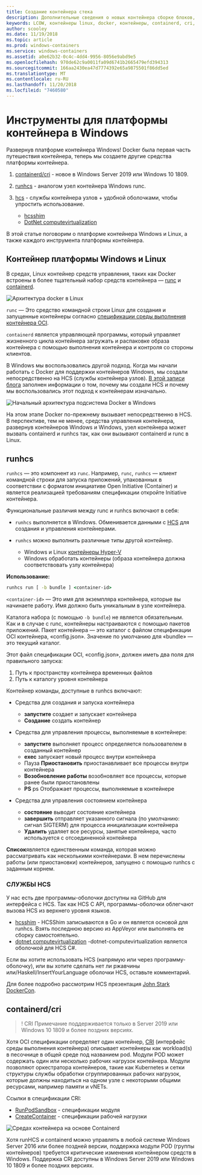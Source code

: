 ```yaml
---
title: Создание контейнера стека
description: Дополнительные сведения о новых контейнера сборке блоков, доступных в Windows.
keywords: LCOW, контейнеры linux, docker, контейнеры, containerd, cri, runhcs, runc
author: scooley
ms.date: 11/19/2018
ms.topic: article
ms.prod: windows-containers
ms.service: windows-containers
ms.assetid: a0e62b32-0c4c-4dd4-9956-8056e9abd9e5
ms.openlocfilehash: 970de62c9a0011fa09d6741b2665479efd394313
ms.sourcegitcommit: 166aa2430ea47d7774392e65a9875501f86dd5ed
ms.translationtype: MT
ms.contentlocale: ru-RU
ms.lasthandoff: 11/20/2018
ms.locfileid: "7460580"
---
```

# <a name="container-platform-tools-on-windows"></a>Инструменты для платформы контейнера в Windows

Развернув платформе контейнера Windows!  Docker была первая часть путешествия контейнера, теперь мы создаете другие средства платформы контейнера.

1. [containerd/cri](https://github.com/containerd/cri) - новое в Windows Server 2019 или Windows 10 1809.
1. [runhcs](https://github.com/Microsoft/hcsshim/tree/master/cmd/runhcs) - аналогом узел контейнера Windows runc.
1. [hcs](https://docs.microsoft.com/virtualization/api/) - службы контейнера узлов + удобной оболочками, чтобы упростить использование.

    * [hcsshim](https://github.com/microsoft/hcsshim)
    * [DotNet computevirtualization](https://github.com/microsoft/dotnet-computevirtualization)

В этой статье поговорим о платформе контейнера Windows и Linux, а также каждого инструмента платформы контейнера.

## <a name="windows-and-linux-container-platform"></a>Контейнер платформы Windows и Linux

В средах, Linux контейнер средств управления, таких как Docker встроены в более тщательный набор средств контейнера — [runc](https://github.com/opencontainers/runc) и [containerd](https://containerd.io/).

![Архитектура docker в Linux](media/docker-on-linux.png)

`runc` — Это средство командной строки Linux для создания и запущенные контейнеры согласно [спецификации среды выполнения контейнера OCI](https://github.com/opencontainers/runtime-spec).

`containerd` является управляющей программы, который управляет жизненного цикла контейнера загружать и распаковке образа контейнера с помощью выполнения контейнера и контроля со стороны клиентов.

В Windows мы воспользовались другой подход.  Когда мы начали работать с Docker для поддержки контейнеров Windows, мы создали непосредственно на HCS (службы контейнера узлов).  [В этой записи блога](https://blogs.technet.microsoft.com/virtualization/2017/01/27/introducing-the-host-compute-service-hcs/) заполнен информации о том, почему мы создали HCS и почему мы воспользовались этот подход к контейнерам изначально.

![Начальный архитектура подсистема Docker в Windows](media/hcs.png)

На этом этапе Docker по-прежнему вызывает непосредственно в HCS. В перспективе, тем не менее, средства управления контейнера, развернув контейнеров Windows и Windows, узел контейнера может вызвать containerd и runhcs так, как они вызывают containerd и runc в Linux.

## <a name="runhcs"></a>runhcs

`runhcs` — это компонент из `runc`.  Например, `runc`, `runhcs` — клиент командной строки для запуска приложений, упакованных в соответствии с форматом инициативе Open Initiative (Container) и является реализацией требованиям спецификации откройте Initiative контейнера.

Функциональные различия между runc и runhcs включают в себя:

* `runhcs` выполняется в Windows.  Обменивается данными с [HCS](containerd.md#hcs) для создания и управления контейнерами.
* `runhcs` можно выполнить различные типы другой контейнер.

  * Windows и Linux [контейнеры Hyper-V](../manage-containers/hyperv-container.md)
  * Windows обработать контейнеры (образа контейнера должна соответствовать узлу контейнера)

**Использование:**

``` cmd
runhcs run [ -b bundle ] <container-id>
```

`<container-id>` — Это имя для экземпляра контейнера, которые вы начинаете работу. Имя должно быть уникальным в узле контейнера.

Каталога набора (с помощью `-b bundle`) не является обязательным.  
Как и в случае с runc, контейнеры настраиваются с помощью пакетов приложений. Пакет контейнера — это каталог с файлом спецификации OCI контейнера, «config.json».  Значение по умолчанию для «bundle» — это текущий каталог.

Этот файл спецификации OCI, «config.json», должен иметь два поля для правильного запуска:

1. Путь к пространству контейнера временных файлов
1. Путь к каталогу уровня контейнера

Контейнер команды, доступные в runhcs включают:

* Средства для создания и запуска контейнера
  * **запустите** создает и запускает контейнера
  * **Создание** создать контейнер

* Средства для управления процессы, выполняемые в контейнере:
  * **запустите** выполняет процесс определяется пользователем в созданный контейнер
  * **exec** запускает новый процесс внутри контейнера
  * Пауза **Приостановить** приостанавливает все процессы внутри контейнера
  * **Возобновление работы** возобновляет все процессы, которые ранее были приостановлены
  * **PS** ps Отображает процессы, выполняемые в контейнере

* Средства для управления состоянием контейнера
  * **состояние** выводит состояние контейнера
  * **завершить** отправляет указанного сигнала (по умолчанию: сигнал SIGTERM) для процесса инициализации контейнера
  * **Удалить** удаляет все ресурсы, занятые контейнера, часто используется с отсоединенной контейнера

**Список**является единственным команда, которая можно рассматривать как несколькими контейнерами.  В нем перечислены работы (или приостановки) контейнеров, запущено с помощью runhcs с заданным корнем.

### <a name="hcs"></a>СЛУЖБЫ HCS

У нас есть две программы-оболочки доступны на GitHub для интерфейса с HCS. Так как HCS C API, программы-оболочки облегчают вызова HCS из верхнего уровня языков.  

* [hcsshim](https://github.com/microsoft/hcsshim) - HCSShim записываются в Go и он является основой для runhcs.
Взять последнюю версию из AppVeyor или выполнять ее сборку самостоятельно.
* [dotnet computevirtualization](https://github.com/microsoft/dotnet-computevirtualization) -dotnet-computevirtualization является оболочкой для HCS C#.

Если вы хотите использовать HCS (напрямую или через программу-оболочку), или вы хотите сделать нет ли ржавчины или/Haskell/InsertYourLanguage оболочки HCS, оставьте комментарий.

Для более подробно рассмотрим HCS презентация [John Stark DockerCon](https://www.youtube.com/watch?v=85nCF5S8Qok).

## <a name="containerdcri"></a>containerd/cri

> ! CRI Примечание поддерживается только в Server 2019 или Windows 10 1809 и более поздних версиях.

Хотя OCI спецификации определяет один контейнер, [CRI](https://github.com/kubernetes/kubernetes/blob/master/pkg/kubelet/apis/cri/runtime/v1alpha2/api.proto) (интерфейс среды выполнения контейнера) описывает контейнеры как workload(s) в песочнице в общей среде под названием pod.  Модули POD может содержать один или несколько рабочих нагрузок контейнера.  Модули позволяют оркестратора контейнеров, такие как Kubernetes и сетки структуры службы обработки сгруппированных рабочих нагрузок, которые должны находиться на одном узле с некоторыми общими ресурсами, например памяти и vNETs.

Ссылки в спецификации CRI:

* [RunPodSandbox](https://github.com/kubernetes/kubernetes/blob/master/pkg/kubelet/apis/cri/runtime/v1alpha2/api.proto#L24) - спецификации модуля
* [CreateContainer](https://github.com/kubernetes/kubernetes/blob/master/pkg/kubelet/apis/cri/runtime/v1alpha2/api.proto#L47) - спецификации рабочей нагрузки

![Средах контейнера на основе Containerd](media/containerd-platform.png)

Хотя runHCS и containerd можно управлять в любой системе Windows Server 2016 или более поздней версии, поддержка модули POD (группы контейнеров) требуется критические изменения контейнером средств в Windows.  Поддержка CRI доступны в Windows Server 2019 или Windows 10 1809 и более поздних версиях.